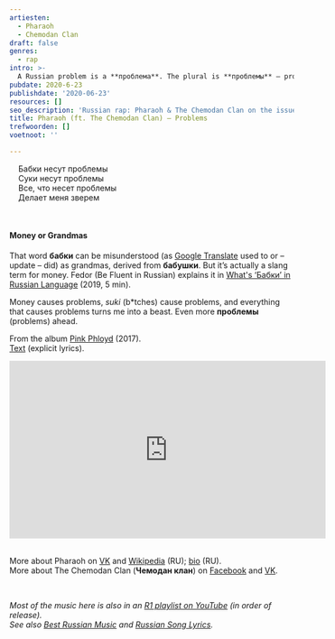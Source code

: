 ```yaml
---
artiesten:
  - Pharaoh
  - Chemodan Clan
draft: false
genres:
  - rap
intro: >-
  A Russian problem is a **проблема**. The plural is **проблемы** – problems usually don’t come alone. Pharaoh (or **Фараон**, meaning pharaoh) and The Chemodan Clan are dealing with them too.
pubdate: 2020-6-23
publishdate: '2020-06-23'
resources: []
seo_description: 'Russian rap: Pharaoh & The Chemodan Clan on the issue of trouble.'
title: Pharaoh (ft. The Chemodan Clan) – Problems
trefwoorden: []
voetnoot: ''

---
```



&nbsp; &nbsp; Бабки несут проблемы<br/>
&nbsp; &nbsp; Суки несут проблемы<br/> 
&nbsp; &nbsp; Все, что несет проблемы<br/> 
&nbsp; &nbsp; Делает меня зверем

<br/>

  

#### Money or Grandmas

That word **бабки** can be misunderstood (as [Google Translate](https://translate.google.nl/#view=home&op=translate&sl=ru&tl=nl&text=%D0%B1%D0%B0%D0%B1%D0%BA%D0%B8) used to or – update – did) as grandmas, derived from **бабушки**. But it’s actually a slang term for money. Fedor (Be Fluent in Russian) explains it in [What's ‘Бабки’ in Russian Language](https://youtu.be/gUS3LwST7x8) (2019, 5 min).

Money causes problems, *suki* (b*tches) cause problems, and everything that causes problems turns me into a beast. Even more **проблемы** (problems) ahead.



From the album [Pink Phloyd](https://open.spotify.com/album/7DTn18bcFCNls94EyPfmFe?si=Vvneq17dSF2sS7DKQB8L_A) (2017). <br/>
[Text](https://genius.com/Pharaoh-problems-lyrics) (explicit lyrics).

 

<iframe width="560" height="315" src="https://www.youtube.com/embed/CPAn4V6txyE" frameborder="0" allow="accelerometer; autoplay; encrypted-media; gyroscope; picture-in-picture" allowfullscreen></iframe>

<br/>
<br/>


More about Pharaoh on [VK](https://vk.com/pharaoh_exclusive) and [Wikipedia](https://ru.wikipedia.org/wiki/Pharaoh) (RU); [bio](https://uznayvse.ru/znamenitosti/biografiya-reper-faraon.html) (RU). <br/>
More about The Chemodan Clan (**Чемодан клан**) on [Facebook](https://www.facebook.com/fangrupthechemodanclan/) and [VK](https://vk.com/chemodan_official).

<br/>

*Most of the music here is also in an [R1 playlist on YouTube](https://www.youtube.com/playlist?list=PLeE-zqOrSLhxfIpK2vuUJNCKSzyVBi0yM) (in order of release).* <br/>
*See also [Best Russian Music](https://www.youtube.com/playlist?list=PLeE-zqOrSLhxTFYDvlwUu4hYby9DojwoD) and [Russian Song Lyrics](https://www.youtube.com/playlist?list=PLeE-zqOrSLhzkRCATzT8__oNifBChVHGK).*
